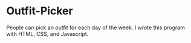 # Outfit-Picker
People can pick an outfit for each day of the week. I wrote this program with HTML, CSS, and Javascript.
